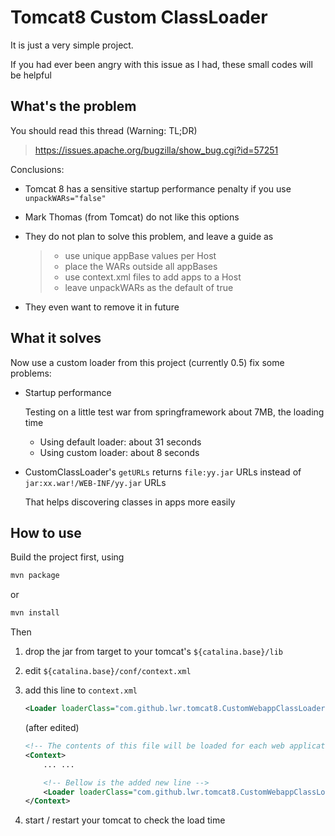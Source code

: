 # Tomcat8 Custom ClassLoader


It is just a very simple project.

If you had ever been angry with this issue as I had, these small codes will be helpful


## What's the problem

You should read this thread (Warning: TL;DR)
 
> <https://issues.apache.org/bugzilla/show_bug.cgi?id=57251>

Conclusions:
- Tomcat 8 has a sensitive startup performance penalty if you use `unpackWARs="false"`
- Mark Thomas (from Tomcat) do not like this options
- They do not plan to solve this problem, and leave a guide as

  > - use unique appBase values per Host
  > - place the WARs outside all appBases
  > - use context.xml files to add apps to a Host
  > - leave unpackWARs as the default of true
- They even want to remove it in future
 
## What it solves
Now use a custom loader from this project (currently 0.5) fix some problems:
- Startup performance

  Testing on a little test war from springframework about 7MB, the loading time
  - Using default loader: about 31 seconds
  - Using custom loader: about 8 seconds
- CustomClassLoader's `getURLs` returns `file:yy.jar` URLs instead of `jar:xx.war!/WEB-INF/yy.jar` URLs

  That helps discovering classes in apps more easily
  
## How to use

Build the project first, using
```bash
mvn package
```
or
```bash
mvn install
```

Then

1. drop the jar from target to your tomcat's `${catalina.base}/lib`
2. edit `${catalina.base}/conf/context.xml`
3. add this line to `context.xml`

   ```xml
   <Loader loaderClass="com.github.lwr.tomcat8.CustomWebappClassLoader"/>
   ```

   (after edited)

   ```xml
   <!-- The contents of this file will be loaded for each web application -->
   <Context>
       ... ...
   
       <!-- Bellow is the added new line -->
       <Loader loaderClass="com.github.lwr.tomcat8.CustomWebappClassLoader"/>
   </Context>
   ```
4. start / restart your tomcat to check the load time

